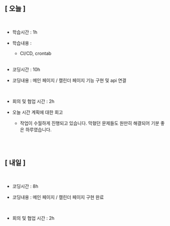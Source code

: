 ## [ 오늘 ]

<br/>

- 학습시간 : 1h
- 학습내용 :

  - CI/CD, crontab

  <br/>

- 코딩시간 : 10h
- 코딩내용 : 메인 페이지 / 캘린더 페이지 기능 구현 및 api 연결

  <br/>

- 회의 및 협업 시간 : 2h

- 오늘 시간 계획에 대한 회고

  - 작업이 수월하게 진행되고 있습니다. 막혔던 문제들도 원만히 해결되어 기분 좋은 하루였습니다.

  <br/>

<br/>

## [ 내일 ]

<br/>

- 코딩시간 : 8h

- 코딩내용 : 메인 페이지 / 캘린더 페이지 구현 완료

    <br/>

- 회의 및 협업 시간 : 2h

